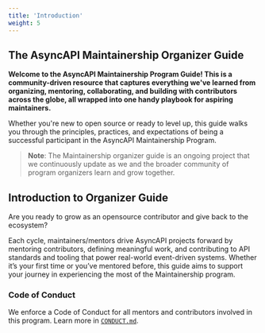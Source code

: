 ```yaml
---
title: 'Introduction'
weight: 5
---
```


## The AsyncAPI Maintainership Organizer Guide

**Welcome to the AsyncAPI Maintainership Program Guide! This is a community-driven resource that captures everything we've learned from organizing, mentoring, collaborating, and building with contributors across the globe, all wrapped into one handy playbook for aspiring maintainers.**

Whether you're new to open source or ready to level up, this guide walks you through the principles, practices, and expectations of being a successful participant in the AsyncAPI Maintainership Program.

> **Note**: The Maintainership organizer guide is an ongoing project that we continuously update as we and the broader community of program organizers learn and grow together.

## Introduction to Organizer Guide

Are you ready to grow as an opensource contributor and give back to the ecosystem?

Each cycle, maintainers/mentors drive AsyncAPI projects forward by mentoring contributors, defining meaningful work, and contributing to API standards and tooling that power real-world event-driven systems. Whether it’s your first time or you’ve mentored before, this guide aims to support your journey in experiencing the most of the Maintainership program.

### Code of Conduct

We enforce a Code of Conduct for all mentors and contributors involved in this program. Learn more in [`CONDUCT.md`](https://github.com/asyncapi/.github/blob/master/CODE_OF_CONDUCT.md).